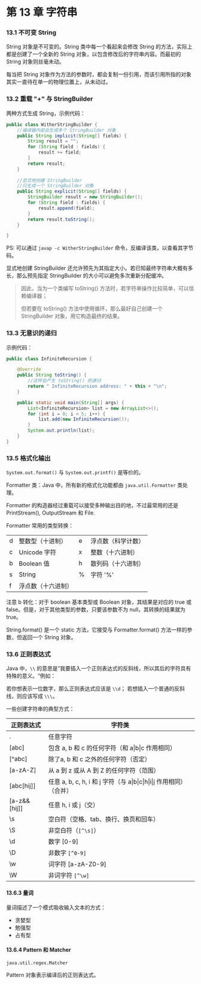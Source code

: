 #  第 13 章  字符串

###  13.1 不可变 String

String 对象是不可变的。String 类中每一个看起来会修改 String 的方法，实际上都是创建了一个全新的 String 对象，以包含修改后的字符串内容。而最初的 String 对象则丝毫未动。

每当把 String 对象作为方法的参数时，都会复制一份引用，而该引用所指的对象其实一直待在单一的物理位置上，从未动过。

###  13.2 重载 "+" 与 StringBuilder

两种方式生成 String，示例代码：

```java
public class WitherStringBuilder {
  	//编译器内部会生成多个 StringBuilder 对象
    public String implicit(String[] fields) {
        String result = "";
        for (String field : fields) {
            result += field;
        }
        return result;
    }
    
  	//显式地创建 StringBuilder
	//只生成一个 StringBuilder 对象
    public String explicit(String[] fields) {
        StringBuilder result = new StringBuilder();
        for (String field : fields) {
            result.append(field);
        }
        return result.toString();
    }

}
```

PS: 可以通过 `javap -c WitherStringBuilder` 命令，反编译该类，以查看其字节码。

显式地创建 StringBuilder 还允许预先为其指定大小。若已知最终字符串大概有多长，那么预先指定 StringBuilder 的大小可以避免多次重新分配缓冲。

> 因此，当为一个类编写 toString() 方法时，若字符串操作比较简单，可以信赖编译器；
>
> 但若要在 toString() 方法中使用循环，那么最好自己创建一个 StringBuilder 对象，用它构造最终的结果。

###  13.3 无意识的递归

示例代码：

```java
public class InfiniteRecursion {

    @Override
    public String toString() {
        //这样会产生 toString() 的递归
        return " InfiniteRecursion address: " + this + "\n";
    }

    public static void main(String[] args) {
        List<InfiniteRecursion> list = new ArrayList<>();
        for (int i = 0; i < 5; i++) {
            list.add(new InfiniteRecursion());
        }
        System.out.println(list);
    }
}
```

###  13.5 格式化输出

`System.out.format()` 与 `System.out.printf()` 是等价的。

Formatter 类：Java 中，所有新的格式化功能都由 `java.util.Formatter` 类处理。

Formatter 的构造器经过重载可以接受多种输出目的地，不过最常用的还是 PrintStream(), OutputStream 和 File.

Formatter 常用的类型转换：

|      |            |      |           |
| ---- | ---------- | ---- | --------- |
| d    | 整数型（十进制）   | e    | 浮点数（科学计数） |
| c    | Unicode 字符 | x    | 整数（十六进制）  |
| b    | Boolean 值  | h    | 散列码（十六进制） |
| s    | String     | %    | 字符 '%'    |
| f    | 浮点数（十六进制）  |      |           |

注意 b 转化：对于 boolean 基本类型或 Boolean 对象，其结果是对应的 true 或 false。但是，对于其他类型的参数，只要该参数不为 null，其转换的结果就为 true。



String.format() 是一个 static 方法，它接受与 Formatter.format() 方法一样的参数，但返回一个 String 对象。

###  13.6 正则表达式

Java 中，`\\` 的意思是“我要插入一个正则表达式的反斜线，所以其后的字符具有特殊的意义。“例如：

若你想表示一位数字，那么正则表达式应该是 `\\d`； 若想插入一个普通的反斜线，则应该写成 `\\\`。



一些创建字符串的典型方式：

| 正则表达式        | 字符类                                      |
| ------------ | ---------------------------------------- |
| .            | 任意字符                                     |
| [abc]        | 包含 a, b 和 c 的任何字符（和 a\|b\|c 作用相同）        |
| [^abc]       | 除了a, b 和 c 之外的任何字符（否定）                   |
| [a-zA-Z]     | 从 a 到 z 或从 A 到 Z 的任何字符（范围）               |
| [abc[hij]]   | 任意 a, b, c, h, i 和 j 字符（与 a\|b\|c\|h\|i\|j 作用相同）（合并） |
| [a-z&&[hij]] | 任意 h, i 或 j（交）                           |
| \s           | 空白符（空格、tab、换行、换页和回车）                     |
| \S           | 非空白符（`[^\s]`）                            |
| \d           | 数字 [0-9]                                 |
| \D           | 非数字 `[^0-9]`                             |
| \w           | 词字符 [a-zA-Z0-9]                          |
| \W           | 非词字符 `[^\w]`                             |

####  13.6.3 量词

量词描述了一个模式吸收输入文本的方式：

- 贪婪型
- 勉强型
- 占有型

####  13.6.4 Pattern 和 Matcher

`java.util.regex.Matcher`

Pattern 对象表示编译后的正则表达式。